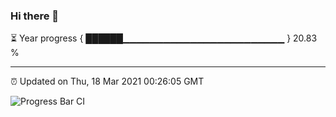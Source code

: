 ### Hi there 👋

⏳ Year progress { ██████▁▁▁▁▁▁▁▁▁▁▁▁▁▁▁▁▁▁▁▁▁▁▁▁ } 20.83 %

---

⏰ Updated on Thu, 18 Mar 2021 00:26:05 GMT

![Progress Bar CI](https://github.com/liununu/liununu/workflows/Progress%20Bar%20CI/badge.svg)
